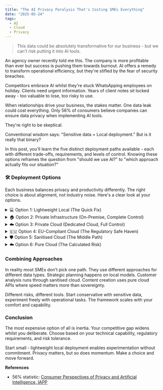 ```yaml
---
title: "The AI Privacy Paralysis That's Costing SMEs Everything"
date: "2025-05-24"
tags:
  - AI
  - Cloud
  - Privacy
---
```


> This data could be absolutely transformative for our business - but we can't risk putting it into AI tools.

An agency owner recently told me this. <!-- excerpt -->The company is more profitable than ever but success is pushing them towards burnout. AI offers a remedy to transform operational efficiency, but they're stifled by the fear of security breaches.

Competitors embrace AI whilst they're stuck WhatsApping employees on holiday. Clients need urgent information. Years of client notes sit locked away - too valuable to lose, too risky to use.

When relationships drive your business, the stakes matter. One data leak could cost everything. Only 56% of consumers believe companies can ensure data privacy when implementing AI tools. 

They're right to be skeptical.

Conventional wisdom says: "Sensitive data = Local deployment." But is it really that binary?

In this post, you'll learn the five distinct deployment paths available - each with different trade-offs, requirements, and levels of control. Knowing these options reframes the question from "should we use AI?" to "which approach actually fits our situation?"

### 🛠️ Deployment Options

Each business balances privacy and productivity differently. The right choice is about alignment, not industry noise. Here's a clear look at your options.

<details>
<summary>💻 Option 1: Lightweight Local (The Quick Fix)</summary>
<div style="margin-left: 1.5em;">

**What?** Deploys AI models on your own device, enabling private, custom chat-based workflows.

**Example:** <a href="https://ollama.com/" target="_blank" rel="noopener noreferrer">Ollama</a> + <a href="https://github.com/open-webui/open-webui" target="_blank" rel="noopener noreferrer">Open WebUI</a> running in Docker on laptops for individual use.

**When?** This works when you need immediate privacy for simple chat based tasks but don't have technical resources.

**Cost estimates:**
- Setup: $0-650 (per person if hardware upgrade required)
- Ongoing: $0/month
- Time investment: 8-12 hours initial setup and learning

**Difficulty:** Quick start (1-2 weeks)

**Considerations**
- Limited capability that won't scale beyond personal productivity
- Models less capable than cloud based one
- Need decent laptop hardware to run models
- Requires some technical proficiency to run models locally
- Works well for fixing individual productivity rather than business transformation

</div>
</details>
<details>
<summary>🏠 Option 2: Private Infrastructure (On-Premise, Complete Control)</summary>
<div style="margin-left: 1.5em;">

**What:** Run AI models entirely on your own physical hardware, managed and secured by your team, with no external cloud dependencies.

**Example:** <a href="https://vllm.ai/" target="_blank" rel="noopener noreferrer">vLLM</a> running a <a href="https://github.com/EleutherAI/gpt-neox" target="_blank" rel="noopener noreferrer">GPT-NeoX</a> LLM model on a local GPU rack sat behind a <a href="https://caddyserver.com/" target="_blank" rel="noopener noreferrer">Caddy</a> proxy.

**When?** You have high-security requirements, substantial technical expertise, and budget for complete data control.

**Cost estimates:**
- Setup: $19,000-65,000 (servers, GPUs, networking, installation)
- Ongoing: $2,600-6,500/month (power, cooling, maintenance, staff time)
- Time investment: 2-3 months full deployment

**Difficulty:** Major project (3+ months) + ongoing technical maintenance

**Considerations**
- Expensive upfront hardware investment (GPUs, servers, networking)
- Requires dedicated technical team for setup and ongoing maintenance
- Complex infrastructure management and security responsibilities
- Significant ongoing costs for power, cooling, and updates
- Maximum privacy and control but substantial resource commitment
- Best for organisations where zero external data exposure is non-negotiable

</div>
</details>
<details>
<summary>☁️ Option 3: Private Cloud (Dedicated Cloud, Full Control)</summary>
<div style="margin-left: 1.5em;">

**What:** Run AI models on dedicated cloud resources that you control and configure, not shared/public SaaS.

**Example:** Deploy LLMs like Llama 3 using vLLM on dedicated AWS EC2 instances with Inferentia/Trainium chips for scalable, managed inference. <a href="https://aws.amazon.com/blogs/machine-learning/serving-llms-using-vllm-and-amazon-ec2-instances-with-aws-ai-chips/?utm_source=chatgpt.com" target="_blank" rel="noopener noreferrer">AWS deployment guide</a>

**When?** You need control and scalability, but want to avoid on-premise hardware and leverage cloud flexibility.

**Cost estimates:**
- Setup: $0-2,600 (cloud integration, configuration)
- Ongoing: $650-3,900/month (cloud compute, storage, bandwidth)
- Time investment: 1-3 weeks setup and scaling

**Difficulty:** Medium complexity (1-2 months) + ongoing technical maintenance

**Considerations**
- Lower upfront cost than on-premise, but ongoing cloud spend
- Still requires technical expertise for secure configuration and management
- Data remains under your control, but is hosted offsite
- Easier to scale up or down as needs change
- Vendor lock-in and cloud compliance still need to be managed

</div>
</details>
<details>
<summary>🇪🇺 Option 4: EU-Compliant Cloud (The Regulatory Safe Haven)</summary>
<div style="margin-left: 1.5em;">

EU-hosted providers offering data residency compliance and GDPR-first solutions. This suits EU businesses with strict regulatory requirements.

**Examples:**
- <a href="https://aleph-alpha.com/" target="_blank" rel="noopener noreferrer">Aleph Alpha</a>: A sovereign, transparent EU-based provider focused on data protection, explainability, and compliance for critical industries and the public sector.
- <a href="https://openai.com/index/introducing-data-residency-in-europe/" target="_blank" rel="noopener noreferrer">OpenAI European Data Residency</a>: Mainstream LLMs with new options for processing and storing data exclusively within the EU, helping address GDPR and client data residency requirements.

**Cost estimates:**
- Setup: $0-2,600 (integration and compliance review)
- Ongoing: $260-2,600/month (depending on usage and provider)
- Time investment: 2-4 weeks setup and compliance verification

**Difficulty:** Medium complexity (1-2 months) + ongoing technical maintenance

**Considerations**
- Best for when regulatory requirements are your primary concern
- Do you need data residency guarantees to satisfy clients or auditors

</div>
</details>
<details>
<summary>🛡️ Option 5: Sanitised Cloud (The Middle Path)</summary>
<div style="margin-left: 1.5em;">

**What?** Data obfuscation combined with cloud APIs

**Example:** <a href="https://n8n.io/" target="_blank" rel="noopener noreferrer">N8N</a> jobs running data pipelines to sanitise data before calling cloud based LLM models

**When?** You want cloud performance with enhanced data protection and have the expertise for careful implementation.

**Cost estimates:**
- Setup: $3,900-10,400 (sanitisation system development)
- Ongoing: $390-1,950/month (cloud costs + monitoring tools)
- Time investment: 4-6 weeks development and testing

**Difficulty:** Medium complexity (1-2 months) + ongoing technical maintenance

**Considerations**
- Requires technical expertise to implement data sanitisation properly
- Need robust obfuscation processes to protect sensitive information
- Ongoing management of privacy controls and monitoring
- More complex than standard cloud but less than full local infrastructure
- Good balance of performance and privacy for technically capable teams
- Success depends on quality of your data protection implementation

</div>
</details>
<details>
<summary>☁️ Option 6: Pure Cloud (The Calculated Risk)</summary>
<div style="margin-left: 1.5em;">

**What?** Standard cloud APIs with strong contracts and monitoring systems. Choose this when speed of deployment matters more than privacy concerns. Fastest implementation but requires ongoing risk management.

**Example:** Direct OpenAI, Anthropic, Gemini API usage in your workflows

**Cost estimates:**
- Setup: $0-1,300 (integration and monitoring setup)
- Ongoing: $130-1,300/month (API costs based on usage)
- Time investment: 1-2 weeks integration

**Difficulty:** Quick start (1-2 weeks)

**Considerations**
- Fastest time to market with immediate access to cutting-edge capabilities
- Relies on vendor privacy policies and data handling commitments
- Requires ongoing contract negotiation and risk monitoring
- Cost-effective for high-volume usage but potential vendor lock-in
- Suitable when competitive speed outweighs data sovereignty concerns
- Regular compliance audits needed to maintain oversight
- Privacy controls available: opt out of data training, enterprise agreements with enhanced protections, and API-only access to avoid chat history retention

</div>
</details>

### Combining Approaches
In reality most SMEs don't pick one path. They use different approaches for different data types. Strategic planning happens on local models. Customer analysis runs through sanitised cloud. Content creation uses pure cloud APIs where speed matters more than sovereignty.

Different risks, different tools. Start conservative with sensitive data, experiment freely with operational tasks. The framework scales with your comfort and capability.

### Conclusion

The most expensive option of all is inertia. Your competitive gap widens whilst you deliberate. Choose based on your technical capability, regulatory requirements, and risk tolerance. 

Start small - lightweight local deployment enables experimentation without commitment. Privacy matters, but so does momentum. Make a choice and move forward.

**References**
- 56% statistic: <a href="https://iapp.org/resources/article/consumer-perspectives-of-privacy-and-ai/" target="_blank" rel="noopener noreferrer">Consumer Perspectives of Privacy and Artificial Intelligence, IAPP</a>